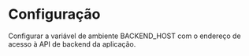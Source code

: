 # Configuração

Configurar a variável de ambiente BACKEND_HOST com o endereço de acesso à API de backend da aplicação.